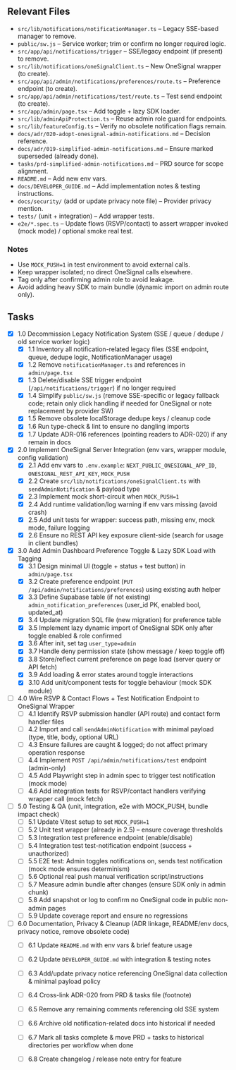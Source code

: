 ## Relevant Files

- `src/lib/notifications/notificationManager.ts` – Legacy SSE-based manager to remove.
- `public/sw.js` – Service worker; trim or confirm no longer required logic.
- `src/app/api/notifications/trigger` – SSE/legacy endpoint (if present) to remove.
- `src/lib/notifications/oneSignalClient.ts` – New OneSignal wrapper (to create).
- `src/app/api/admin/notifications/preferences/route.ts` – Preference endpoint (to create).
- `src/app/api/admin/notifications/test/route.ts` – Test send endpoint (to create).
- `src/app/admin/page.tsx` – Add toggle + lazy SDK loader.
- `src/lib/adminApiProtection.ts` – Reuse admin role guard for endpoints.
- `src/lib/featureConfig.ts` – Verify no obsolete notification flags remain.
- `docs/adr/020-adopt-onesignal-admin-notifications.md` – Decision reference.
- `docs/adr/019-simplified-admin-notifications.md` – Ensure marked superseded (already done).
- `tasks/prd-simplified-admin-notifications.md` – PRD source for scope alignment.
- `README.md` – Add new env vars.
- `docs/DEVELOPER_GUIDE.md` – Add implementation notes & testing instructions.
- `docs/security/` (add or update privacy note file) – Provider privacy mention.
- `tests/` (unit + integration) – Add wrapper tests.
- `e2e/*.spec.ts` – Update flows (RSVP/contact) to assert wrapper invoked (mock mode) / optional smoke real test.

### Notes

- Use `MOCK_PUSH=1` in test environment to avoid external calls.
- Keep wrapper isolated; no direct OneSignal calls elsewhere.
- Tag only after confirming admin role to avoid leakage.
- Avoid adding heavy SDK to main bundle (dynamic import on admin route only).

## Tasks

- [x] 1.0 Decommission Legacy Notification System (SSE / queue / dedupe / old service worker logic)
	- [x] 1.1 Inventory all notification-related legacy files (SSE endpoint, queue, dedupe logic, NotificationManager usage)
	- [x] 1.2 Remove `notificationManager.ts` and references in `admin/page.tsx`
	- [x] 1.3 Delete/disable SSE trigger endpoint (`/api/notifications/trigger`) if no longer required
	- [x] 1.4 Simplify `public/sw.js` (remove SSE-specific or legacy fallback code; retain only click handling if needed for OneSignal or note replacement by provider SW)
	- [x] 1.5 Remove obsolete localStorage dedupe keys / cleanup code
	- [x] 1.6 Run type-check & lint to ensure no dangling imports
	- [x] 1.7 Update ADR-016 references (pointing readers to ADR-020) if any remain in docs

- [x] 2.0 Implement OneSignal Server Integration (env vars, wrapper module, config validation)
	- [x] 2.1 Add env vars to `.env.example`: `NEXT_PUBLIC_ONESIGNAL_APP_ID`, `ONESIGNAL_REST_API_KEY`, `MOCK_PUSH`
	- [x] 2.2 Create `src/lib/notifications/oneSignalClient.ts` with `sendAdminNotification` & payload type
	- [x] 2.3 Implement mock short-circuit when `MOCK_PUSH=1`
	- [x] 2.4 Add runtime validation/log warning if env vars missing (avoid crash)
	- [x] 2.5 Add unit tests for wrapper: success path, missing env, mock mode, failure logging
	- [x] 2.6 Ensure no REST API key exposure client-side (search for usage in client bundles)

- [x] 3.0 Add Admin Dashboard Preference Toggle & Lazy SDK Load with Tagging
	- [x] 3.1 Design minimal UI (toggle + status + test button) in `admin/page.tsx`
	- [x] 3.2 Create preference endpoint (`PUT /api/admin/notifications/preferences`) using existing auth helper
	- [x] 3.3 Define Supabase table (if not existing) `admin_notification_preferences` (user_id PK, enabled bool, updated_at)
	- [x] 3.4 Update migration SQL file (new migration) for preference table
	- [x] 3.5 Implement lazy dynamic import of OneSignal SDK only after toggle enabled & role confirmed
	- [x] 3.6 After init, set tag `user_type=admin`
	- [x] 3.7 Handle deny permission state (show message / keep toggle off)
	- [x] 3.8 Store/reflect current preference on page load (server query or API fetch)
	- [x] 3.9 Add loading & error states around toggle interactions
	- [x] 3.10 Add unit/component tests for toggle behaviour (mock SDK module)

- [ ] 4.0 Wire RSVP & Contact Flows + Test Notification Endpoint to OneSignal Wrapper
	- [ ] 4.1 Identify RSVP submission handler (API route) and contact form handler files
	- [ ] 4.2 Import and call `sendAdminNotification` with minimal payload (type, title, body, optional URL)
	- [ ] 4.3 Ensure failures are caught & logged; do not affect primary operation response
	- [ ] 4.4 Implement `POST /api/admin/notifications/test` endpoint (admin-only)
	- [ ] 4.5 Add Playwright step in admin spec to trigger test notification (mock mode)
	- [ ] 4.6 Add integration tests for RSVP/contact handlers verifying wrapper call (mock fetch)

- [ ] 5.0 Testing & QA (unit, integration, e2e with MOCK_PUSH, bundle impact check)
	- [ ] 5.1 Update Vitest setup to set `MOCK_PUSH=1`
	- [ ] 5.2 Unit test wrapper (already in 2.5) – ensure coverage thresholds
	- [ ] 5.3 Integration test preference endpoint (enable/disable)
	- [ ] 5.4 Integration test test-notification endpoint (success + unauthorized)
	- [ ] 5.5 E2E test: Admin toggles notifications on, sends test notification (mock mode ensures determinism)
	- [ ] 5.6 Optional real push manual verification script/instructions
	- [ ] 5.7 Measure admin bundle after changes (ensure SDK only in admin chunk)
	- [ ] 5.8 Add snapshot or log to confirm no OneSignal code in public non-admin pages
	- [ ] 5.9 Update coverage report and ensure no regressions

- [ ] 6.0 Documentation, Privacy & Cleanup (ADR linkage, README/env docs, privacy notice, remove obsolete code)
	- [ ] 6.1 Update `README.md` with env vars & brief feature usage
	- [ ] 6.2 Update `DEVELOPER_GUIDE.md` with integration & testing notes
	- [ ] 6.3 Add/update privacy notice referencing OneSignal data collection & minimal payload policy
	- [ ] 6.4 Cross-link ADR-020 from PRD & tasks file (footnote)
	- [ ] 6.5 Remove any remaining comments referencing old SSE system
	- [ ] 6.6 Archive old notification-related docs into historical if needed
	- [ ] 6.7 Mark all tasks complete & move PRD + tasks to historical directories per workflow when done
	- [ ] 6.8 Create changelog / release note entry for feature

